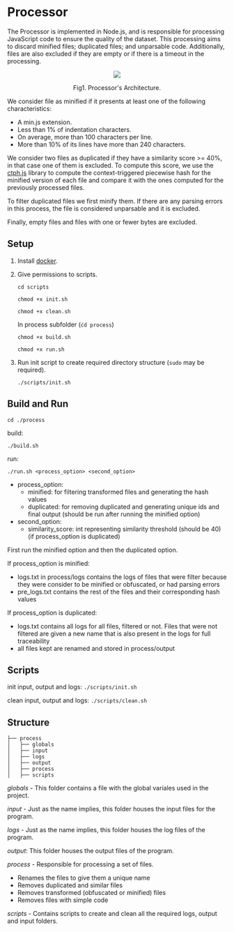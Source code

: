 # Processor

The Processor is implemented in Node.js, and is responsible for processing JavaScript code to ensure the quality of the dataset. This processing aims to discard minified files; duplicated files; and unparsable code. Additionally, files are also excluded if they are empty or if there is a timeout in the processing. 

<p align="center">
  <img  src="https://user-images.githubusercontent.com/36470825/171437314-ed9d534f-115f-4327-be44-589f086b20b6.png">
  <p align="center">Fig1. Processor's Architecture.
</p>
</p>


We consider file as minified if it presents at least one of the following characteristics:
* A min.js extension. 
* Less than 1\% of indentation characters.
* On average, more than 100 characters per line.
* More than 10\% of its lines have more than 240 characters.


We consider two files as duplicated if they have a similarity score >= 40\%, in that case one of them is excluded. To compute this score, we use the [ctph.js](https://www.npmjs.com/package/ctph.js) library to compute the context-triggered piecewise hash for the minified version of each file and compare it with the ones computed for the previously processed files. 

To filter duplicated files we first minify them. If there are any parsing errors in this process, the file is considered unparsable and it is excluded.

Finally, empty files and files with one or fewer bytes are excluded.




## Setup


1. Install [docker](https://docs.docker.com/get-docker/).


3. Give permissions to scripts.

    `cd scripts`

    `chmod +x init.sh`

    `chmod +x clean.sh`

    In process subfolder (`ćd process`)

    `chmod +x build.sh`

    `chmod +x run.sh`

4. Run init script to create required directory structure (`sudo` may be required).

    `./scripts/init.sh`
  

## Build and Run

`cd ./process`

build: 

`./build.sh`

run: 

`./run.sh <process_option> <second_option>`

* process_option:
    * minified: for filtering transformed files and generating the hash values
    * duplicated: for removing duplicated and generating unique ids and final output (should be run after running the minified option)
* second_option:
    * similarity_score: int representing similarity threshold (should be 40) (if process_option is duplicated)

First run the minified option and then the duplicated option.


If process_option is minified:
* logs.txt in process/logs contains the logs of files that were filter because they were consider to be minified or obfuscated, or had parsing errors
* pre_logs.txt contains the rest of the files and their corresponding hash values

If process_option is duplicated:
* logs.txt contains all logs for all files, filtered or not. Files that were not filtered are given a new name that is also present in the logs for full traceability
* all files kept are renamed and stored in process/output


## Scripts

init input, output and logs: `./scripts/init.sh`

clean input, output and logs: `./scripts/clean.sh`



## Structure

```src
├── process
│   ├── globals
│   ├── input
│   ├── logs
│   ├── output
│   ├── process
│   ├── scripts
```

_globals_ - This folder contains a file with the global variales used in the project.

_input_ - Just as the name implies, this folder houses the input files for the program.

_logs_ - Just as the name implies, this folder houses the log files of the program.

_output_: This folder houses the output files of the program.

_process_ - Responsible for processing a set of files.
* Renames the files to give them a unique name
* Removes duplicated and similar files
* Removes transformed (obfuscated or minified) files
* Removes files with simple code

_scripts_ - Contains scripts to create and clean all the required logs, output and input folders.

